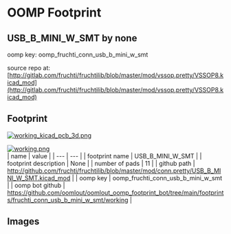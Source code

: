 # OOMP Footprint  
## USB_B_MINI_W_SMT  by none  
  
oomp key: oomp_fruchti_conn_usb_b_mini_w_smt  
  
source repo at: [http://gitlab.com/fruchti/fruchtilib/blob/master/mod/vssop.pretty/VSSOP8.kicad_mod](http://gitlab.com/fruchti/fruchtilib/blob/master/mod/vssop.pretty/VSSOP8.kicad_mod)  
## Footprint  
  
[![working_kicad_pcb_3d.png](working_kicad_pcb_3d_600.png)](working_kicad_pcb_3d.png)  
  
[![working.png](working_600.png)](working.png)  
| name | value | 
| --- | --- | 
| footprint name | USB_B_MINI_W_SMT | 
| footprint description | None | 
| number of pads | 11 | 
| github path | http://github.com/fruchti/fruchtilib/blob/master/mod/conn.pretty/USB_B_MINI_W_SMT.kicad_mod | 
| oomp key | oomp_fruchti_conn_usb_b_mini_w_smt | 
| oomp bot github | https://github.com/oomlout/oomlout_oomp_footprint_bot/tree/main/footprints/fruchti_conn_usb_b_mini_w_smt/working | 
## Images  

